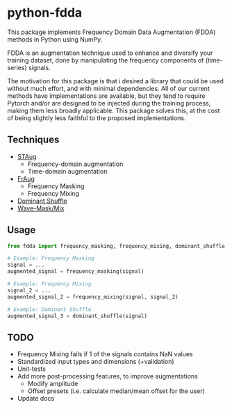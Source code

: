 # python-fdda

This package implements Frequency Domain Data Augmentation (FDDA) methods in Python
using NumPy.

FDDA is an augmentation technique used to enhance and diversify your training dataset,
done by manipulating the frequency components of (time-series) signals.

The motivation for this package is that i desired a library that could be used
without much effort, and with minimal dependencies. All of our current methods have
implementations are available, but they tend to require Pytorch and/or are designed
to be injected during the training process, making them less broadly applicable. This
package solves this, at the cost of being slightly less faithful to the proposed
implementations.

## Techniques

- [STAug](https://doi.org/10.48550/arXiv.2303.14254)
  - Frequency-domain augmentation
  - Time-domain augmentation
- [FrAug](https://doi.org/10.48550/arXiv.2302.09292)
  - Frequency Masking
  - Frequency Mixing
- [Dominant Shuffle](https://doi.org/10.48550/arXiv.2405.16456)
- [Wave-Mask/Mix](https://arxiv.org/abs/2408.10951)

## Usage

```python
from fdda import frequency_masking, frequency_mixing, dominant_shuffle

# Example: Frequency Masking
signal = ...
augmented_signal = frequency_masking(signal)

# Example: Frequency Mixing
signal_2 = ...
augmented_signal_2 = frequency_mixing(signal, signal_2)

# Example: Dominant Shuffle
augmented_signal_3 = dominant_shuffle(signal)
```

## TODO

- Frequency Mixing fails if 1 of the signals contains NaN values
- Standardized input types and dimensions (+validation)
- Unit-tests
- Add more post-processing features, to improve augmentations
  - Modify amplitude
  - Offset presets (i.e. calculate median/mean offset for the user)
- Update docs